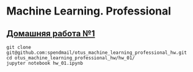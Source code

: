 # Machine Learning. Professional

## [Домашняя работа №1](./hw_01)

```
git clone git@github.com:spendmail/otus_machine_learning_professional_hw.git
cd otus_machine_learning_professional_hw/hw_01/
jupyter notebook hw_01.ipynb 
```

